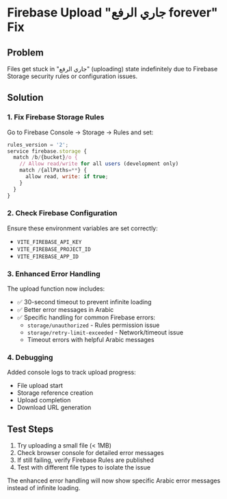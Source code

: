 # Firebase Upload "جاري الرفع forever" Fix

## Problem
Files get stuck in "جاري الرفع" (uploading) state indefinitely due to Firebase Storage security rules or configuration issues.

## Solution

### 1. Fix Firebase Storage Rules
Go to Firebase Console → Storage → Rules and set:

```javascript
rules_version = '2';
service firebase.storage {
  match /b/{bucket}/o {
    // Allow read/write for all users (development only)
    match /{allPaths=**} {
      allow read, write: if true;
    }
  }
}
```

### 2. Check Firebase Configuration
Ensure these environment variables are set correctly:
- `VITE_FIREBASE_API_KEY`
- `VITE_FIREBASE_PROJECT_ID` 
- `VITE_FIREBASE_APP_ID`

### 3. Enhanced Error Handling
The upload function now includes:
- ✅ 30-second timeout to prevent infinite loading
- ✅ Better error messages in Arabic
- ✅ Specific handling for common Firebase errors:
  - `storage/unauthorized` - Rules permission issue
  - `storage/retry-limit-exceeded` - Network/timeout issue
  - Timeout errors with helpful Arabic messages

### 4. Debugging
Added console logs to track upload progress:
- File upload start
- Storage reference creation  
- Upload completion
- Download URL generation

## Test Steps
1. Try uploading a small file (< 1MB)
2. Check browser console for detailed error messages
3. If still failing, verify Firebase Rules are published
4. Test with different file types to isolate the issue

The enhanced error handling will now show specific Arabic error messages instead of infinite loading.